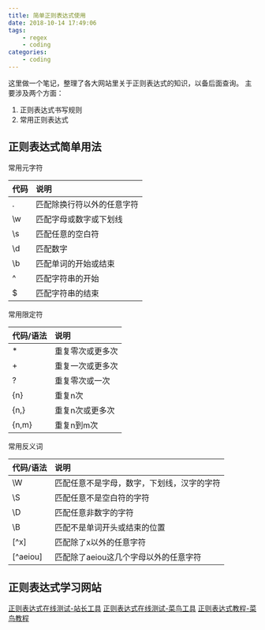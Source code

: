 ```yaml
---
title: 简单正则表达式使用
date: 2018-10-14 17:49:06
tags:
	- regex
	- coding
categories:
	- coding
---
```


这里做一个笔记，整理了各大网站里关于正则表达式的知识，以备后面查询。
主要涉及两个方面：

1. 正则表达式书写规则
2. 常用正则表达式
<!--more-->

## 正则表达式简单用法

常用元字符

 |  代码  |  说明
 | :- | :-
 | . | 匹配除换行符以外的任意字符
 | \\w | 匹配字母或数字或下划线
 | \\s | 匹配任意的空白符
 | \\d | 匹配数字
 | \\b | 匹配单词的开始或结束
 | ^ | 匹配字符串的开始
 | $ | 匹配字符串的结束

常用限定符

 | 代码/语法 | 说明
 | :- | :-
 | * | 重复零次或更多次
 | + | 重复一次或更多次
 | ? | 重复零次或一次
 | {n} | 重复n次
 | {n,} | 重复n次或更多次
 | {n,m} | 重复n到m次

常用反义词

 | 代码/语法 | 说明
 | :- | :-
 | \\W | 匹配任意不是字母，数字，下划线，汉字的字符
 | \\S | 匹配任意不是空白符的字符
 | \\D | 匹配任意非数字的字符
 | \\B | 匹配不是单词开头或结束的位置
 | \[^x\] | 匹配除了x以外的任意字符
 | \[^aeiou\] | 匹配除了aeiou这几个字母以外的任意字符

<!-- 
## 常用正则表达式

<div>
		<h2>一、校验数字的表达式</h2>
<ul>
<li>数字：<strong>^[0-9]*$</strong></li>
<li> n位的数字：<strong>^\d{n}$</strong></li>
<li> 至少n位的数字<strong>：^\d{n,}$</strong></li>
<li> m-n位的数字：<strong>^\d{m,n}$</strong></li>
<li> 零和非零开头的数字：<strong>^(0 | [1-9][0-9]*)$</strong></li>
<li> 非零开头的最多带两位小数的数字：<strong>^([1-9][0-9]*)+(\.[0-9]{1,2})?$</strong></li>
<li> 带1-2位小数的正数或负数：<strong>^(\-)?\d+(\.\d{1,2})$</strong></li>
<li> 正数、负数、和小数：<strong>^(\- | \+)?\d+(\.\d+)?$</strong></li>
<li> 有两位小数的正实数：<strong>^[0-9]+(\.[0-9]{2})?$</strong></li>
<li> 有1~3位小数的正实数：<strong>^[0-9]+(\.[0-9]{1,3})?$</strong></li>
<li> 非零的正整数：<strong>^[1-9]\d*$ 或 ^([1-9][0-9]*){1,3}$ 或 ^\+?[1-9][0-9]*$</strong></li>
<li> 非零的负整数：<strong>^\-[1-9][]0-9"*$ 或 ^-[1-9]\d*$</strong></li>
<li> 非负整数：<strong>^\d+$ 或 ^[1-9]\d* | 0$</strong></li>
<li> 非正整数：<strong>^-[1-9]\d* | 0$ 或 ^((-\d+) | (0+))$</strong></li>
<li> 非负浮点数：<strong>^\d+(\.\d+)?$ 或 ^[1-9]\d*\.\d* | 0\.\d*[1-9]\d* | 0?\.0+ | 0$</strong></li>
<li> 非正浮点数：<strong>^((-\d+(\.\d+)?) | (0+(\.0+)?))$ 或 ^(-([1-9]\d*\.\d* | 0\.\d*[1-9]\d*)) | 0?\.0+ | 0$</strong></li>
<li> 正浮点数：<strong>^[1-9]\d*\.\d* | 0\.\d*[1-9]\d*$ 或 ^(([0-9]+\.[0-9]*[1-9][0-9]*) | ([0-9]*[1-9][0-9]*\.[0-9]+) | ([0-9]*[1-9][0-9]*))$</strong></li>
<li> 负浮点数：<strong>^-([1-9]\d*\.\d* | 0\.\d*[1-9]\d*)$ 或 ^(-(([0-9]+\.[0-9]*[1-9][0-9]*) | ([0-9]*[1-9][0-9]*\.[0-9]+) | ([0-9]*[1-9][0-9]*)))$</strong></li>
<li> 浮点数：<strong>^(-?\d+)(\.\d+)?$ 或 ^-?([1-9]\d*\.\d* | 0\.\d*[1-9]\d* | 0?\.0+ | 0)$</strong></li></ul>

<hr>
<h2>二、校验字符的表达式</h2>
<ul>
<li>汉字：<strong>^[\u4e00-\u9fa5]{0,}$</strong></li>
<li>英文和数字：<strong>^[A-Za-z0-9]+$ 或 ^[A-Za-z0-9]{4,40}$</strong></li>
<li>长度为3-20的所有字符：<strong>^.{3,20}$</strong></li>
<li>由26个英文字母组成的字符串：<strong>^[A-Za-z]+$</strong></li>
<li>由26个大写英文字母组成的字符串：<strong>^[A-Z]+$</strong></li>
<li>由26个小写英文字母组成的字符串：<strong>^[a-z]+$</strong></li>
<li>由数字和26个英文字母组成的字符串：<strong>^[A-Za-z0-9]+$</strong></li>
<li>由数字、26个英文字母或者下划线组成的字符串：<strong>^\w+$ 或 ^\w{3,20}$</strong></li>
<li>中文、英文、数字包括下划线：<strong>^[\u4E00-\u9FA5A-Za-z0-9_]+$</strong></li>
<li>中文、英文、数字但不包括下划线等符号：<strong>^[\u4E00-\u9FA5A-Za-z0-9]+$ 或 ^[\u4E00-\u9FA5A-Za-z0-9]{2,20}$</strong></li>
<li>可以输入含有^%&',;=?$\"等字符：<strong>[^%&',;=?$\x22]+</strong></li>
<li>禁止输入含有~的字符：<strong>[^~\x22]+</strong></li></ul>

<hr>
<h2>三、特殊需求表达式</h2>
<ul>
<li>Email地址：<strong>^\w+([-+.]\w+)*@\w+([-.]\w+)*\.\w+([-.]\w+)*$</strong></li>
<li>域名：<strong>[a-zA-Z0-9][-a-zA-Z0-9]{0,62}(/.[a-zA-Z0-9][-a-zA-Z0-9]{0,62})+/.?</strong></li>
<li>InternetURL：<strong>[a-zA-z]+://[^\s]* 或 ^http://([\w-]+\.)+[\w-]+(/[\w-./?%&=]*)?$</strong></li>
<li>手机号码：<strong>^(13[0-9] | 14[5 | 7] | 15[0 | 1 | 2 | 3 | 5 | 6 | 7 | 8 | 9] | 18[0 | 1 | 2 | 3 | 5 | 6 | 7 | 8 | 9])\d{8}$</strong></li>
<li>电话号码("XXX-XXXXXXX"、"XXXX-XXXXXXXX"、"XXX-XXXXXXX"、"XXX-XXXXXXXX"、"XXXXXXX"和"XXXXXXXX)：<strong>^(\(\d{3,4}-) | \d{3.4}-)?\d{7,8}$ </strong></li>
<li>国内电话号码(0511-4405222、021-87888822)：<strong>\d{3}-\d{8} | \d{4}-\d{7}</strong></li>
<li>电话号码正则表达式（支持手机号码，3-4位区号，7-8位直播号码，1－4位分机号）: <strong>((\d{11}) | ^((\d{7,8}) | (\d{4} | \d{3})-(\d{7,8}) | (\d{4} | \d{3})-(\d{7,8})-(\d{4} | \d{3} | \d{2} | \d{1}) | (\d{7,8})-(\d{4} | \d{3} | \d{2} | \d{1}))$)</strong></li>
<li>身份证号(15位、18位数字)，最后一位是校验位，可能为数字或字符X：<strong>(^\d{15}$) | (^\d{18}$) | (^\d{17}(\d | X | x)$)</strong></li>
<li>帐号是否合法(字母开头，允许5-16字节，允许字母数字下划线)：<strong>^[a-zA-Z][a-zA-Z0-9_]{4,15}$</strong></li>
<li>密码(以字母开头，长度在6~18之间，只能包含字母、数字和下划线)：<strong>^[a-zA-Z]\w{5,17}$</strong></li>
<li>强密码(必须包含大小写字母和数字的组合，不能使用特殊字符，长度在 8-10 之间)：<strong>^(?=.*\d)(?=.*[a-z])(?=.*[A-Z])[a-zA-Z0-9]{8,10}$  </strong></li>
<li>强密码(必须包含大小写字母和数字的组合，可以使用特殊字符，长度在8-10之间)：<strong>^(?=.*\d)(?=.*[a-z])(?=.*[A-Z]).{8,10}$  </strong></li>
<li>日期格式：<strong>^\d{4}-\d{1,2}-\d{1,2}</strong></li>
<li>一年的12个月(01～09和1～12)：<strong>^(0?[1-9] | 1[0-2])$</strong></li>
<li>一个月的31天(01～09和1～31)：<strong>^((0?[1-9]) | ((1 | 2)[0-9]) | 30 | 31)$ </strong></li>
<li>钱的输入格式：<ol>
<li>    有四种钱的表示形式我们可以接受:"10000.00" 和 "10,000.00", 和没有 "分" 的 "10000" 和 "10,000"：<strong>^[1-9][0-9]*$ </strong></li>
<li>    这表示任意一个不以0开头的数字,但是,这也意味着一个字符"0"不通过,所以我们采用下面的形式：<strong>^(0 | [1-9][0-9]*)$ </strong></li>
<li>    一个0或者一个不以0开头的数字.我们还可以允许开头有一个负号：<strong>^(0 | -?[1-9][0-9]*)$ </strong></li>
<li>    这表示一个0或者一个可能为负的开头不为0的数字.让用户以0开头好了.把负号的也去掉,因为钱总不能是负的吧。下面我们要加的是说明可能的小数部分：<strong>^[0-9]+(.[0-9]+)?$ </strong></li>
<li>    必须说明的是,小数点后面至少应该有1位数,所以"10."是不通过的,但是 "10" 和 "10.2" 是通过的：<strong>^[0-9]+(.[0-9]{2})?$ </strong></li>
<li>    这样我们规定小数点后面必须有两位,如果你认为太苛刻了,可以这样：<strong>^[0-9]+(.[0-9]{1,2})?$ </strong></li>
<li>    这样就允许用户只写一位小数.下面我们该考虑数字中的逗号了,我们可以这样：<strong>^[0-9]{1,3}(,[0-9]{3})*(.[0-9]{1,2})?$ </strong></li>
<li>    1到3个数字,后面跟着任意个 逗号+3个数字,逗号成为可选,而不是必须：<strong>^([0-9]+ | [0-9]{1,3}(,[0-9]{3})*)(.[0-9]{1,2})?$ </strong></li>
<li>    备注：这就是最终结果了,别忘了"+"可以用"*"替代如果你觉得空字符串也可以接受的话(奇怪,为什么?)最后,别忘了在用函数时去掉去掉那个反斜杠,一般的错误都在这里</li></ol></li>
<li>xml文件：<strong>^([a-zA-Z]+-?)+[a-zA-Z0-9]+\\.[x | X][m | M][l | L]$</strong></li>
<li>中文字符的正则表达式：<strong>[\u4e00-\u9fa5]</strong></li>
<li>双字节字符：<strong>[^\x00-\xff]    (包括汉字在内，可以用来计算字符串的长度(一个双字节字符长度计2，ASCII字符计1))</strong></li>
<li>空白行的正则表达式：<strong>\n\s*\r    (可以用来删除空白行)</strong></li>
<li>HTML标记的正则表达式：<strong><(\S*?)[^>]*>.*?</\1> | <.*? />    (首尾空白字符的正则表达式：^\s* | \s*$或(^\s*) | (\s*$)    (可以用来删除行首行尾的空白字符(包括空格、制表符、换页符等等)，非常有用的表达式)</strong></li>
<li>腾讯QQ号：<strong>[1-9][0-9]{4,}    (腾讯QQ号从10000开始)</strong></li>
<li>中国邮政编码：<strong>[1-9]\d{5}(?!\d)    (中国邮政编码为6位数字)</strong></li>
<li>IP地址：<strong>((?:(?:25[0-5] | 2[0-4]\\d | [01]?\\d?\\d)\\.){3}(?:25[0-5] | 2[0-4]\\d | [01]?\\d?\\d)) </strong></li></ul>
</div>-->

## 正则表达式学习网站

[正则表达式在线测试-站长工具](http://tool.chinaz.com/regex/)
[正则表达式在线测试-菜鸟工具](https://c.runoob.com/front-end/854)
[正则表达式教程-菜鸟教程](http://www.runoob.com/regexp/regexp-syntax.html)
